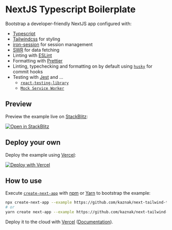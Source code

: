 # NextJS Typescript Boilerplate

Bootstrap a developer-friendly NextJS app configured with:

- [Typescript](https://www.typescriptlang.org/)
- [Tailwindcss](https://tailwindcss.com/) for styling
- [iron-session](https://github.com/vvo/iron-session) for session management
- [SWR](https://swr.vercel.app) for data fetching
- Linting with [ESLint](https://eslint.org/)
- Formatting with [Prettier](https://prettier.io/)
- Linting, typechecking and formatting on by default using [`husky`](https://github.com/typicode/husky) for commit hooks
- Testing with [Jest](https://jestjs.io/) and ...
  - [`react-testing-library`](https://testing-library.com/docs/react-testing-library/intro)
  - [`Mock Service Worker`](https://mswjs.io/)

## Preview

Preview the example live on [StackBlitz](http://stackblitz.com/):

[![Open in StackBlitz](https://developer.stackblitz.com/img/open_in_stackblitz.svg)](https://stackblitz.com/github.com/kaznak/next-tailwind-template)

## Deploy your own

Deploy the example using [Vercel](https://vercel.com):

[![Deploy with Vercel](https://vercel.com/button)](https://vercel.com/new/git/external?repository-url=https://github.com/kaznak/next-tailwind-template&project-name=next-tailwind-template&repository-name=next-tailwind-template)

## How to use

Execute [`create-next-app`](https://github.com/vercel/next.js/tree/canary/packages/create-next-app) with [npm](https://docs.npmjs.com/cli/init) or [Yarn](https://yarnpkg.com/lang/en/docs/cli/create/) to bootstrap the example:

```bash
npx create-next-app --example https://github.com/kaznak/next-tailwind-template next-tailwind-template
# or
yarn create next-app --example https://github.com/kaznak/next-tailwind-template next-tailwind-template
```

Deploy it to the cloud with [Vercel](https://vercel.com/new) ([Documentation](https://nextjs.org/docs/deployment)).
